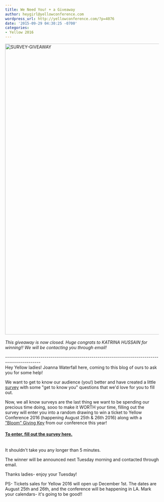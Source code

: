 ```yaml
---
title: We Need You! + a Giveaway
author: heygirl@yellowconference.com
wordpress_url: http://yellowconference.com/?p=4076
date: '2015-09-29 04:30:25 -0700'
categories:
- Yellow 2016
---
```

<p><a href="http://yellowconference.com/wp-content/uploads/2015/09/SURVEY-GIVEAWAY2.jpg"><img class=" size-full wp-image-4082 alignleft" src="http://yellowconference.com/wp-content/uploads/2015/09/SURVEY-GIVEAWAY2.jpg" alt="SURVEY-GIVEAWAY" width="700" height="950" /></a><br />
<em><br />
This giveaway is now closed. Huge congrats to KATRINA HUSSAIN for winning!! We will be contacting you through email!</em></p>
<p>------------------------------------------------------------------------------------------------<br />
Hey Yellow ladies! Joanna Waterfall here, coming to this blog of ours to ask you for some help!</p>
<p>We want to get to know our audience (you!) better and have created a little <a href="https://joannawaterfall.typeform.com/to/yQiayj" target="_blank">survey</a> with some "get to know you" questions that we'd love for you to fill out.</p>
<p>Now, we all know surveys are the last thing we want to be spending our precious time doing, sooo to make it WORTH your time, filling out the survey will enter you into a random drawing to win a ticket to Yellow Conference 2016 (happening August 25th &amp; 26th 2016) along with a <a href="https://yellowco.myshopify.com/products/bloom-key-the-giving-keys-collaboration" target="_blank">"Bloom" Giving Key</a> from our conference this year!</p>
<h4><a href="https://joannawaterfall.typeform.com/to/yQiayj" target="_blank">To enter, fill out the survey here.</a></h4><br />
It shouldn't take you any longer than 5 minutes.</p>
<p>The winner will be announced next Tuesday morning and contacted through email.</p>
<p>Thanks ladies-&nbsp;enjoy your Tuesday!</p>
<p>PS- Tickets sales for Yellow 2016 will open up December 1st. The dates are August 25th and 26th, and the conference will be happening in LA.&nbsp;Mark your calendars- it's going to be good!!</p>
